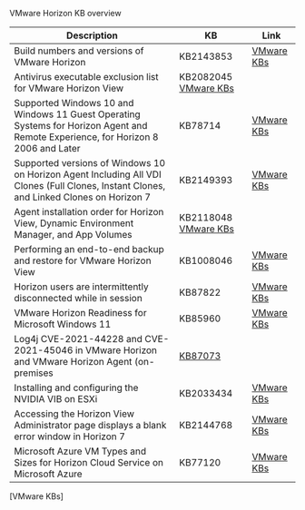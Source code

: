 VMware Horizon KB overview

| **Description** | **KB** | **Link** |
| --- | --- | --- |
| Build numbers and versions of VMware Horizon | KB2143853 | [VMware KBs](https://kb.vmware.com/s/article/2143853?lang=en_US) |
| Antivirus executable exclusion list for VMware Horizon View | KB2082045 [VMware KBs](https://kb.vmware.com/s/article/2082045?lang=en_US) |
| Supported Windows 10 and Windows 11 Guest Operating Systems for Horizon Agent and Remote Experience, for Horizon 8 2006 and Later | KB78714 | [VMware KBs](https://kb.vmware.com/s/article/78714?lang=en_US) |
| Supported versions of Windows 10 on Horizon Agent Including All VDI Clones (Full Clones, Instant Clones, and Linked Clones on Horizon 7 | KB2149393 | [VMware KBs](https://kb.vmware.com/s/article/2149393?lang=en_US) |
| Agent installation order for Horizon View, Dynamic Environment Manager, and App Volumes | KB2118048 [VMware KBs](https://kb.vmware.com/s/article/2118048?lang=en_US) |
| Performing an end-to-end backup and restore for VMware Horizon View | KB1008046 | [VMware KBs](https://kb.vmware.com/s/article/1008046?lang=en_US) |
| Horizon users are intermittently disconnected while in session | KB87822 | [VMware KBs](https://kb.vmware.com/s/article/87822?lang=en_US) | 
| VMware Horizon Readiness for Microsoft Windows 11 | KB85960 | [VMware KBs](https://kb.vmware.com/s/article/85960?lang=en_US) |
| Log4j CVE-2021-44228 and CVE-2021-45046 in VMware Horizon and VMware Horizon Agent (on-premises | [KB87073](https://kb.vmware.com/s/article/87073?lang=en_US) |
| Installing and configuring the NVIDIA VIB on ESXi | KB2033434 | [VMware KBs](https://kb.vmware.com/s/article/2033434?lang=en_US) | 
| Accessing the Horizon View Administrator page displays a blank error window in Horizon 7 | KB2144768 | [VMware KBs](https://kb.vmware.com/s/article/2144768?lang=en_US) | 
| Microsoft Azure VM Types and Sizes for Horizon Cloud Service on Microsoft Azure | KB77120 | [VMware KBs](https://kb.vmware.com/s/article/77120?lang=en_US) |




[VMware KBs]
